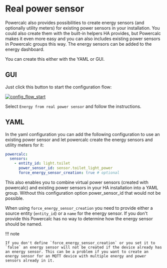 # Real power sensor

Powercalc also provides possibilities to create energy sensors (and optionally utility meters) for existing power sensors in your installation.
You could also create them with the built-in helpers HA provides, but Powercalc makes it even more easy and you can also includes existing power sensors in Powercalc groups this way.
The energy sensors can be added to the energy dashboard.

You can create this either with the YAML or GUI.

## GUI

Just click this button to start the configuration flow:

[![config_flow_start](https://my.home-assistant.io/badges/config_flow_start.svg)](https://my.home-assistant.io/redirect/config_flow_start/?domain=powercalc)

Select `Energy from real power sensor` and follow the instructions.

## YAML

In the yaml configuration you can add the following configuration
to use an existing power sensor and let powercalc create the energy sensors and utility meters for it:

```yaml
powercalc:
  sensors:
    - entity_id: light.toilet
      power_sensor_id: sensor.toilet_light_power
      force_energy_sensor_creation: true # optional
```

This also enables you to combine virtual power sensors (created with powercalc) and existing power sensors in your HA installation into
a YAML group. Without this configuration option power_sensor_id that would not be possible.

When using `force_energy_sensor_creation` you need to provide either a source entity (`entity_id`) or a `name` for the energy sensor.
If you don't provide this Powercalc has no way to determine how the energy sensor should be named.

!!! note

    If you don't define `force_energy_sensor_creation` or you set it to `false` an energy sensor will not be created if the device already has an energy sensor. This can be a problem if you want to create an energy sensor for an MQTT device with multiple energy and power sensors already in it.
